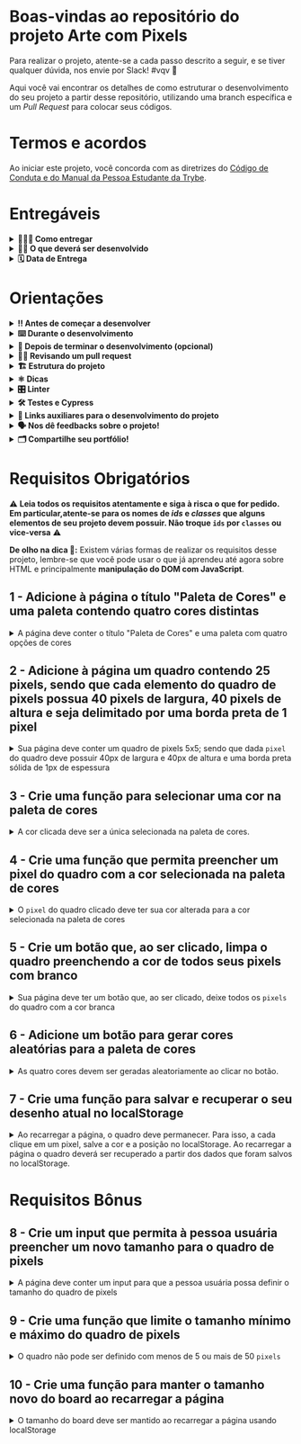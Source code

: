 # Boas-vindas ao repositório do projeto Arte com Pixels

Para realizar o projeto, atente-se a cada passo descrito a seguir, e se tiver qualquer dúvida, nos envie por Slack! #vqv :rocket:

Aqui você vai encontrar os detalhes de como estruturar o desenvolvimento do seu projeto a partir desse repositório, utilizando uma branch específica e um _Pull Request_ para colocar seus códigos.

# Termos e acordos

Ao iniciar este projeto, você concorda com as diretrizes do [Código de Conduta e do Manual da Pessoa Estudante da Trybe](https://app.betrybe.com/manual-estudante/codigo-de-etica-e-conduta).

# Entregáveis

<details>
  <summary><strong>🤷🏽‍♀️ Como entregar</strong></summary><br />

  Para entregar o seu projeto você deverá criar um _Pull Request_ neste repositório.

  Lembre-se que você pode consultar nosso conteúdo sobre [Git & GitHub](https://app.betrybe.com/course/4d67f5b4-34a6-489f-a205-b6c7dc50fc16/) e nosso [Blog - Git & GitHub](https://blog.betrybe.com/tecnologia/git-e-github/) sempre que precisar!
</details>

<details>
  <summary><strong>👨‍💻 O que deverá ser desenvolvido</strong></summary><br />

Neste projeto, você vai implementar um editor de arte com pixels em que a pessoa usuária poderá escolher uma cor em uma paleta de cores e poderá pintar o que quiser em um quadro branco 🎨 🧑‍🎨

💡 Veja o exemplo a seguir de como o projeto pode se parecer depois de pronto.

![exemplo de arte com pixels](./art-with-pixels.gif)

Você pode ~~e deve~~ ir além para deixar o projeto com a sua cara e impressionar todas as pessoas, mas não deixe de cumprir os requisitos!

</details>

<details>
  <summary><strong>🗓 Data de Entrega</strong></summary><br />

* Este projeto é individual;
* Serão `2` dias de projeto;
* Data para entrega do projeto: `10/11/2023 23:59`.

</details>

# Orientações

<details>
  <summary><strong>‼️ Antes de começar a desenvolver</strong></summary><br />

1. Clone o repositório

* Use o comando: `git clone git@github.com:tryber/sd-038-project-pixels-art.git`
* Entre na pasta do repositório que você acabou de clonar:
  * `cd sd-038-project-pixels-art`

2. Instale as dependências

* `npm install`

3. Crie uma branch a partir da branch `main`

* Verifique que você está na branch `main`
  * Exemplo: `git branch`
* Se não estiver, mude para a branch `main`
  * Exemplo: `git checkout main`
* Agora crie uma branch à qual você vai submeter os `commits` de seu projeto
  * Você deve criar uma branch no seguinte formato: `nome-sobrenome-nome-do-projeto`
  * Exemplo: `git checkout -b mariazinha-project-pixels-art`

4. Adicione as mudanças ao _stage_ do Git e faça um `commit`

* Verifique que as mudanças ainda não estão no _stage_
  * Exemplo: `git status` (devem aparecer listados os novos arquivos em vermelho)
* Adicione o novo arquivo ao _stage_ do Git
  * Exemplo:
    * `git add .` (adicionando todas as mudanças - _que estavam em vermelho_ - ao stage do Git)
    * `git status` (devem aparecer listados os arquivos em verde)
* Faça o `commit` inicial
  * Exemplo:
    * `git commit -m 'iniciando o projeto pixels art'` (fazendo o primeiro commit)
    * `git status` (deve aparecer uma mensagem tipo _nothing to commit_ )

5. Adicione a sua branch com o novo `commit` ao repositório remoto

* Usando o exemplo anterior: `git push -u origin mariazinha-project-pixels-art`

6. Crie um novo `Pull Request` _(PR)_

* Vá até a página de _Pull Requests_ do [repositório no GitHub](https://github.com/tryber/sd-038-project-pixels-art/pulls)
* Clique no botão verde _"New pull request"_
* Clique na caixa de seleção _"Compare"_ e escolha a sua branch **com atenção**
* Coloque um título para a sua Pull Request
  * Exemplo: "Cria tela de busca"
* Clique no botão verde "Create pull request"
* Adicione uma descrição para o _Pull Request_, e clique no botão verde _"Create pull request"_
* **Não se preocupe em preencher mais nada por enquanto!**
* Volte até a [página de _Pull Requests_ do repositório](https://github.com/tryber/sd-038-project-pixels-art/pulls) e confira que o seu _Pull Request_ está criado

</details>

<details>
  <summary><strong>⌨️ Durante o desenvolvimento</strong></summary>

* Faça `commits` das alterações que você fizer no código regularmente

* Lembre-se de sempre após um (ou alguns) `commits` atualizar o repositório remoto

* Os comandos que você utilizará com mais frequência são:
  1. `git status` _(para verificar o que está em vermelho - fora do stage - e o que está em verde - no stage)_;
  2. `git add` _(para adicionar arquivos ao stage do Git)_;
  3. `git commit` _(para criar um commit com os arquivos que estão no stage do Git)_;
  4. `git push` _(para enviar o commit para o repositório remoto após o passo anterior)_;
  5. `git push -u origin nome-da-branch` _(para enviar o commit para o repositório remoto na primeira vez que fizer o `push` de uma nova branch)_.

</details>

<details>
  <summary><strong>🤝 Depois de terminar o desenvolvimento (opcional)</strong></summary><br />

Para sinalizar que o seu projeto está pronto para o _"Code Review"_, faça o seguinte:

* Vá até a página **DO SEU** _Pull Request_, adicione a label de _"code-review"_ e marque seus colegas:
  * No menu à direita, clique no _link_ **"Labels"** e escolha a _label_ **code-review**;
  * No menu à direita, clique no _link_ **"Assignees"** e escolha **o seu usuário**;
  * No menu à direita, clique no _link_ **"Reviewers"** e digite `students`, selecione o time `tryber/students-sd-038`.

Caso tenha alguma dúvida, veja este [video explicativo](https://vimeo.com/362189205).

</details>

<details>
  <summary><strong>🕵🏿 Revisando um pull request</strong></summary><br />

Use o conteúdo sobre [Code Review](https://app.betrybe.com/course/real-life-engineer/code-review) para te ajudar a revisar os _Pull Requests_.

</details>

<details>
  <summary><strong>🏗 Estrutura do projeto</strong></summary>

* Implemente uma paleta de cores usando `javascript`, `css` e `html`;

* Crie os arquivos `index.html`, `style.css` e `script.js`, que conterão seu código HTML, CSS e JavaScript, respectivamente;

:warning: **É importante que seus arquivos tenham exatamente estes nomes!** :warning:

* Você pode adicionar outros arquivos se julgar necessário. Caso tenha alguma dúvida, poste no _Slack_;

 ⚠️ **Recomenda-se que você desenvolva seu projeto com a resolução de tela  de `1366 x 768`, a mesma que será utilizada pelo avaliador. Para facilitar a configuração da resolução, use este [plugin do `Chrome`](https://chrome.google.com/webstore/detail/window-resizer/kkelicaakdanhinjdeammmilcgefonfh?hl=en).** ⚠️

* Caso seu projeto contenha imagens, ⚠️ **Atenção**:
  * Não utilize arquivos maiores que _500Kb_;
  * Utilize uma ferramenta como [esta](https://picresize.com/pt) para redimensionar as imagens.

* Você tem liberdade para implementar novos comportamentos ao seu projeto, seja na forma de aperfeiçoamentos em requisitos propostos ou novas funcionalidades, mas atente-se para **não conflitar com os requisitos propostos**.

</details>

<details>
  <summary><strong>⚛️ Dicas</strong></summary>

* Não recomenda-se a utilização de `table`, pois o sentido semântico de construir uma tabela no HTML não tem relação  com a construção de uma grade de pixels para serem coloridos. Nesse caso, fazer uso de `table` representa uma má prática;

**Atenção ⚠️:** É importante que você inicie o projeto utilizando seus conhecimentos em **manipulação de DOM com JavaScript** pois além de ser o **objetivo do projeto**, vai deixar seu código mais limpo, fácil de ajustar e evitar repetições;

* Que tal usar um [_loop_](https://flaviocopes.com/how-to-add-event-listener-multiple-elements-javascript/) para adicionar o mesmo evento em vários elementos? Ou então a técnica de [_event bubbling_](https://gomakethings.com/attaching-multiple-elements-to-a-single-event-listener-in-vanilla-js/) combinada com `classList`?

* Se precisar consultar os valores do _CSS_ de um elemento a partir do _JavaScript_, [dê uma olhada aqui](https://www.w3schools.com/jsref/jsref_getcomputedstyle.asp);

* Para alterar alguma propriedade do _CSS_ de um elemento por meio do _JavaScript_, dê uma olhada no [atributo `style`](https://www.w3schools.com/jsref/prop_style_backgroundcolor.asp) do elemento.
* Caso a avaliação falhe com alguma mensagem de erro do tipo `[409:0326/130838.878602:FATAL:memory.cc(22)] Out of memory. size=4194304` é provável que as imagens que está utilizando são muito grandes. Tente redimensioná-las para um tamanho menor.

* Ao trabalhar com desenvolvimento, você vai se deparar com vários tipos de desafios, por isso é muito importante que os problemas sejam quebrados em partes menores, para que sejam resolvidos aos poucos. Isso vai te ajudar a encontrar uma solução de maneira mais fácil. Dessa forma, um bom jeito de começar a desenvolver um projeto é lembrar que as funções são compostas por pequenos blocos de lógica que têm um objetivo específico.
  
* Antes de começar a desenvolver, entenda o que está sendo requisitado e planeje como será feito.  
</details>

<details>
  <summary><strong>🎛 Linter</strong></summary><br />

Para garantir a qualidade do código, vamos utilizar neste projeto os linters `ESLint` e `StyleLint`.
Desta forma, o código estará alinhado com as boas práticas de desenvolvimento, sendo mais legível e de fácil manutenção!
  Para rodar o `ESLint` e o `StyleLint` localmente no projeto, execute os comandos abaixo:

  1. Para avaliar se os arquivos com a extensão `CSS` estão com o padrão correto

```bash
npm run lint:styles
```

  2. Para avaliar se os arquivos com a extensão `JS` estão com o padrão correto

```bash
npm run lint
```

⚠️ **Atenção** O `ESLint` e o `StyleLint` não serão avaliados neste projeto. Você pode rodar os testes localmente e fazer as correções se desejar. ⚠️

</details>

<details>
  <summary><strong>🛠 Testes e Cypress</strong></summary><br />

O Cypress é uma ferramenta de teste de front-end desenvolvida para a web. Antes de utilizá-lo, certifique-se de ter executado o comando `npm install` dentro do projeto.

Você pode rodar o Cypress localmente para verificar se seus requisitos estão passando, para isso execute um dos seguintes comandos:

1. Para executar os testes apenas no terminal:

```bash
npm test
```

2. Para executar os testes e vê-los rodando em uma janela de navegador:

```bash
npm run cypress:open
```

Após executar o comando acima, uma janela de navegador será aberta e, então, você poderá escolher o arquivo de teste a ser executado ou escolher `Run all specs` para executar todos os arquivos

Assista [este vídeo](https://vimeo.com/539240375/a116a166b9) para ver como rodar o Cypress localmente 😉🎙

* Siga este passo a passo para verificar os **detalhes da execução do avaliador**:

  * Na página do seu _Pull Request_, acima do "botão de merge", procure por _**"Evaluator job"**_ e clique no link _**"Details"**_;

  * Na página que se abrirá, clique na linha _**"Cypress evaluator step"**_ ;

  * Analise os resultados a partir da mensagem _**"(Run Starting)"**_;

  * Caso tenha dúvidas, consulte [este vídeo](https://vimeo.com/420861252) ou poste a sua dúvida no _Slack_.

⚠️ **O avaliador automático não necessariamente avalia seu projeto na ordem em que os requisitos aparecem no readme. Isso acontece para deixar o processo de avaliação mais rápido. Então, não se assuste se isso acontecer, ok?**

* Contudo, tenha em mente que **nada além do que for pedido nos requisitos será avaliado**. _Esta é uma oportunidade de você exercitar sua criatividade e experimentar com os conhecimentos adquiridos._

O não cumprimento de um requisito, total ou parcialmente, impactará em sua avaliação.

</details>

<details>
  <summary><strong>🔗 Links auxiliares para o desenvolvimento
do projeto</strong></summary>

* Como pessoa desenvolvedora você deve fazer pesquisas para auxiliar o seu entendimento do assunto. Assim, para solucionar os requisitos do projeto é inevitável e estimulado que pesquisas sejam feitas nas mais variadas fontes (plataforma da Trybe, google, youtube, etc) sempre tomando cuidado para utilizar fontes **confiáveis** nas pesquisas da Internet, como por exemplo:

  * [Javascript.com](http://javascript.com/)

  * [W3Schools](https://www.w3schools.com/js/default.asp)

  * [MDN](https://developer.mozilla.org/pt-BR/docs/Web/JavaScript)

  * [StackOverflow](https://pt.stackoverflow.com/questions/tagged/javascript)

</details>

<details>
  <summary><strong>🗣 Nos dê feedbacks sobre o projeto!</strong></summary><br />

Ao finalizar e submeter o projeto, não se esqueça de avaliar sua experiência preenchendo o formulário. **Leva menos de 3 minutos!**

Link: [Formulário de avaliação do projeto](https://be-trybe.typeform.com/to/ZTeR4IbH#cohort_hidden=CH38&template=betrybe/sd-0x-project-pixels-art)

</details>

<details>
  <summary><strong>🗂 Compartilhe seu portfólio!</strong></summary><br />

Você sabia que o **LinkedIn** é a principal rede social profissional e compartilhar o seu aprendizado lá é muito importante para quem deseja construir uma carreira de sucesso?

Compartilhe esse projeto no seu **LinkedIn**, marque o perfil da Trybe (**@trybe**) e mostre para a sua rede toda a sua evolução.

</details>

# Requisitos Obrigatórios

:warning: **Leia todos os requisitos atentamente e siga à risca o que for pedido. Em particular,**atente-se para os nomes de _ids_  e _classes_ que alguns elementos de seu projeto devem possuir**. Não troque `ids` por `classes` ou vice-versa** :warning:

**De olho na dica 👀:** Existem várias formas de realizar os requisitos desse projeto, lembre-se que você pode usar o que já aprendeu até agora sobre HTML e principalmente **manipulação do DOM com JavaScript**.

## 1 - Adicione à página o título "Paleta de Cores" e uma paleta contendo quatro cores distintas

<details>
  <summary>A página deve conter o título "Paleta de Cores" e uma paleta com quatro opções de cores</summary><br />

* O título deverá ficar dentro de uma tag `h1` com o `id` denominado `title`;
* O texto do título deve ser **exatamente** "Paleta de Cores".
* A paleta de cores deve ser um elemento com `id` denominado `color-palette`, e cada cor individual contida na paleta de cores deve possuir a `classe` chamada `color`;
* A cor de fundo de cada elemento da paleta deverá ser a cor que o elemento representa. **A única cor não permitida na paleta é a cor branca**;
* Cada elemento da paleta de cores deverá ter uma borda preta, sólida e com 1 pixel de largura;
* A paleta de cores deverá listar todas as cores disponíveis para utilização lado a lado, e deverá ser posicionada abaixo do título `Paleta de Cores`;
* A paleta de cores não deve conter cores repetidas.

**De olho na dica 👀:** utilize manipulação do DOM para criar os elementos, adicionar identificadores, classes e estilos.
  
**O que será testado:**

* O título deve possuir a tag `h1`;
* O título deve possuir o `id` `title`;
* O título deve ser `Paleta de Cores`.
* A paleta de cores deve possuir o `id` `color-palette`;
* As cores individuais da paleta devem possuir a `classe` `color`;
* A cor de fundo de cada elemento da paleta é a cor que o elemento representa :warning: **A única cor não permitida na paleta é a cor branca** :warning:;
* Os elementos da paleta de cores devem ter borda preta, sólida e com 1 pixel de largura;
* As cores da paleta devem estar lado a lado;
* A paleta de cores deve estar posicionada abaixo do título `Paleta de Cores`;
* A paleta de cores não pode conter cores repetidas.
  
</details>

## 2 - Adicione à página um quadro contendo 25 pixels, sendo que cada elemento do quadro de pixels possua 40 pixels de largura, 40 pixels de altura e seja delimitado por uma borda preta de 1 pixel

<details>
  <summary>Sua página deve conter um quadro de pixels 5x5; sendo que dada <code>pixel</code> do quadro deve possuir 40px de largura e 40px de altura e uma borda preta sólida de 1px de espessura</summary>

* O quadro de _pixels_ deve estar visível na tela e ter 5 elementos de largura e 5 elementos de comprimento;
* O quadro de _pixels_ deve possuir o `id` denominado `pixel-board`, e cada _pixel_ individual dentro do quadro deve possuir a `classe` denominada `pixel`;
* A cor inicial dos _pixels_ que compõem o quadro de pixels deve ser branca;
* O quadro de _pixels_ deve aparecer abaixo da paleta de cores.

**De olho na dica 👀:** utilize os [_loops_](https://app.betrybe.com/learn/course/5e938f69-6e32-43b3-9685-c936530fd326/module/fc998c60-386e-46bc-83ca-4269beb17e17/section/4791fd2b-f154-4c25-b4eb-cef521db8e61/day/93d3326f-99ca-47cf-99d8-e93baa78a169/lesson/c58d3b0f-5f3c-47cd-9176-07791f5500e0) para evitar trabalhos repetitivos e a manipulação do DOM para criar os elementos, adicionar identificadores, classes e estilos.

**O que será testado:**

* O quadro de _pixels_ deve possuir o `id` `pixel-board` e deve estar renderizado na tela;
* Cada pixel individual dentro do quadro deve possuir a `classe` `pixel`;
* A cor inicial dos _pixels_ dentro do quadro deve ser branca;
* O quadro de _pixels_ deve aparecer abaixo da paleta de cores.
* O quadro de _pixels_ deve possuir altura e comprimento de 5 elementos;
* Os elementos do quadro devem possuir 40 px de altura e 40 px de largura, incluindo o seu conteúdo e excluindo a borda preta;
* Os elementos do quadro devem possuir borda preta sólida de 1px de espessura.

</details>

## 3 - Crie uma função para selecionar uma cor na paleta de cores

<details>
  <summary>A cor clicada deve ser a única selecionada na paleta de cores.</summary>

* A cor clicada deve receber a `classe` `selected` e a cor previamente selecionada deve perder esta `classe`;
* Somente uma das cores da paleta pode ter a classe `selected` de cada vez;
* Os elementos que deverão receber a `classe` `selected` devem ser os mesmos elementos que possuem a classe `color`, como especificado no **requisito 1**.

**O que será testado:**

* Somente uma cor da paleta de cores pode ter a classe `selected` de cada vez;
* Os pixels dentro do quadro não devem ter a classe `selected` quando são clicados.

</details>

## 4 - Crie uma função que permita preencher um pixel do quadro com a cor selecionada na paleta de cores

<details>
  <summary>O <code>pixel</code> do quadro clicado deve ter sua cor alterada para a cor selecionada na paleta de cores</summary><br />

**O que será testado:**

* Após selecionar uma cor na paleta de cores, é possível pintar os pixels do quadro com essa cor;
* Somente o pixel que foi clicado deve ter a cor alterada, sem influenciar na cor dos demais pixels.

</details>

## 5 - Crie um botão que, ao ser clicado, limpa o quadro preenchendo a cor de todos seus pixels com branco

<details>
  <summary>Sua página deve ter um botão que, ao ser clicado, deixe todos os <code>pixels</code> do quadro com a cor branca</summary><br />

**De olho na dica 👀:** use manipulação do DOM com JavaScript para criar os elementos, adicionar identificadores, classes e estilos.
  
**O que será testado:**

* O botão deve possuir o `id` `clear-board`;
* O botão deve estar posicionado entre a paleta de cores e o quadro de pixels;
* O botão deve possuir o texto `Limpar`;
* O botão ao ser clicado, deve deixar todos os pixels do quadro preenchidos de branco.

</details>

## 6 - Adicione um botão para gerar cores aleatórias para a paleta de cores

<details>
  <summary>As quatro cores devem ser geradas aleatoriamente ao clicar no botão.</summary><br />

**De olho na dica 👀:** use manipulação do DOM com JavaScript para criar os elementos, adicionar identificadores, classes e estilos.
  
**O que será testado:**

* O botão deve possuir o `id` denominado `button-random-color`;
* O botão deve possuir o texto `Cores aleatórias`;
* As cores geradas na paleta são diferentes a cada click do botão;

</details>

## 7 - Crie uma função para salvar e recuperar o seu desenho atual no localStorage

<details>
  <summary>Ao recarregar a página, o quadro deve permanecer. Para isso, a cada clique em um pixel, salve a cor e a posição no localStorage. Ao recarregar a página o quadro deverá ser recuperado a partir dos dados que foram salvos no localStorage.</summary><br />

**De olho na dica 👀:** Antes de usar o dado do localStorage verifique se ele está lá (existe) ou se é a primeira vez.
  
**O que será testado:**

* Os pixels pintados devem ser salvos no localStorage com a chave `pixelBoard`;
* O quadro deve ser preenchido com as mesmas cores utilizadas anteriormente, nas posições corretas ao recarregar a página

</details>

# Requisitos Bônus

## 8 - Crie um input que permita à pessoa usuária preencher um novo tamanho para o quadro de pixels

<details>
  <summary>A página deve conter um input para que a pessoa usuária possa definir o tamanho do quadro de pixels</summary>

* Crie um input com `id` `board-size` posicionado entre a paleta de cores e o quadro de pixels para receber um valor maior que zero para definir o tamanho do quadro de pixels.
* Crie um botão que deve conter o texto "VQV" e `id` `generate-board`;
* O input e o botão com o texto "VQV" devem ter o mesmo `parent-node`;
* O botão, ao ser clicado, deve alterar o tamanho do quadro para **N** pixels de largura e **N** pixels de altura, em que **N** é o número inserido no input. Ou seja, se o valor passado para o input for igual a 7, ao clicar no botão, será gerado um quadro de 49 pixels (7 pixels de largura x 7 pixels de altura);
* O input só deve aceitar número maiores que zero. Essa restrição **deve** ser feita usando os atributos do elemento `input`;
* Se nenhum valor for colocado no input ao clicar no botão, mostre um `alert` com o texto: "Board inválido!";
* O novo quadro deve ter todos os pixels preenchidos com a cor branca.
* O quadro salvo no localStorage deve ser apagado.
  
**De olho na dica 👀:** use manipulação do DOM com JavaScript para criar os elementos, adicionar identificadores, classes e estilos.
  
**O que será testado:**

* O input deve possuir o `id` `board-size`;
* O input deve aceitar apenas números maiores que zero. Essa restrição deve ser feita usando os atributos do elemento `input`;
* O input deve estar posicionado entre a paleta de cores e o quadro de pixels;
* O botão deve possuir o `id` `generate-board`;
* O botão deve possuir o texto `VQV`;
* O input e o botão com o texto "VQV" devem ter o mesmo `parent-node`;
* O botão, ao ser clicado, deve mudar o tamanho do board usando o valor do input;
* O botão, ao ser clicado sem valor definido no input, deve emitir um `alert` com o texto: `Board inválido!`;
* O quadro gerado deve ter todos os pixels preenchidos com a cor branca.

</details>

## 9 - Crie uma função que limite o tamanho mínimo e máximo do quadro de pixels

<details>
  <summary>O quadro não pode ser definido com menos de 5 ou mais de 50 <code>pixels</code></summary>

* Caso o valor digitado no input `board-size` esteja fora do intervalo de 5 a 50, faça:

  1. Para um valor de `board-size` menor que 5, considere 5 `pixels` como o valor padrão;

  2. Para um valor de `board-size` maior que 50, considere 50 `pixels` como o valor padrão.

**O que será testado:**

* A altura do board pode ser igual a 50;
* A altura do board é 5 pixels quando um valor menor que 5 é colocado no input;
* A altura do board é 50 pixels quando um valor maior que 50 é colocado no input.

</details>

## 10 - Crie uma função para manter o tamanho novo do board ao recarregar a página

<details>
  <summary>O tamanho do board deve ser mantido ao recarregar a página usando localStorage</summary><br />

**De olho na dica 👀:** Antes de utilizar os dados armazenados no localStorage, verifique se eles existem ou se é a primeira vez que estão sendo criados.
  
**O que será testado:**

* O tamanho do board gerado deve ser salvo no localStorage com a chave `boardSize`;
* O quadro deve ter o mesmo tamanho gerado ao recarregar a página.

</details>
